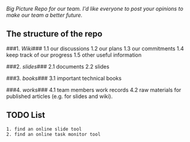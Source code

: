 *Big Picture Repo for our team.*
*I'd like everyone to post your opinions to make our team a better future.*

## The structure of the repo ##

###1. *Wiki*###
    1.1  our discussions
    1.2  our plans
    1.3  our commitments
    1.4  keep track of our progress
    1.5  other useful information

###2. *slides*###
    2.1  documents
    2.2  slides

###3. *books*###
    3.1 important technical books

###4. *works*###
    4.1 team members work records
    4.2 raw materials for published articles (e.g. for slides and wiki).


## TODO List ##
    1. find an online slide tool
    2. find an online task monitor tool
